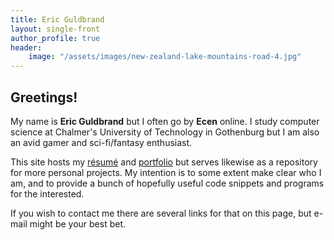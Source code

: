 ```yaml
---
title: Eric Guldbrand
layout: single-front
author_profile: true
header:
    image: "/assets/images/new-zealand-lake-mountains-road-4.jpg"
---
```


## Greetings!

My name is __Eric Guldbrand__ but I often go by __Ecen__ online. I study computer science at Chalmer's University of Technology in Gothenburg but I am also an avid gamer and sci-fi/fantasy enthusiast.

This site hosts my [résumé](/resume/) and [portfolio](/portfolio/) but serves likewise as a repository for more personal projects. My intention is to some extent make clear who I am, and to provide a bunch of hopefully useful code snippets and programs for the interested.

If you wish to contact me there are several links for that on this page, but e-mail might be your best bet.